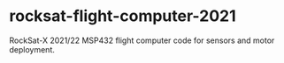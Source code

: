 # rocksat-flight-computer-2021
RockSat-X 2021/22 MSP432 flight computer code for sensors and motor deployment.
